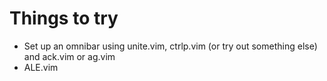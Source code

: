 # Things to try

- Set up an omnibar using unite.vim, ctrlp.vim (or try out something else) and ack.vim or ag.vim
- ALE.vim
